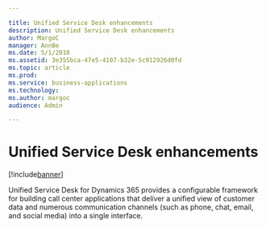 ```yaml
---

title: Unified Service Desk enhancements
description: Unified Service Desk enhancements
author: MargoC
manager: AnnBe
ms.date: 5/1/2018
ms.assetid: 3e355bca-47e5-4107-b32e-5c912926d0fd
ms.topic: article
ms.prod: 
ms.service: business-applications
ms.technology: 
ms.author: margoc
audience: Admin

---
```

#  Unified Service Desk enhancements




[!include[banner](../../../../includes/banner.md)]

Unified Service Desk for Dynamics 365 provides a configurable framework for
building call center applications that deliver a unified view of customer data
and numerous communication channels (such as phone, chat, email, and social
media) into a single interface.
